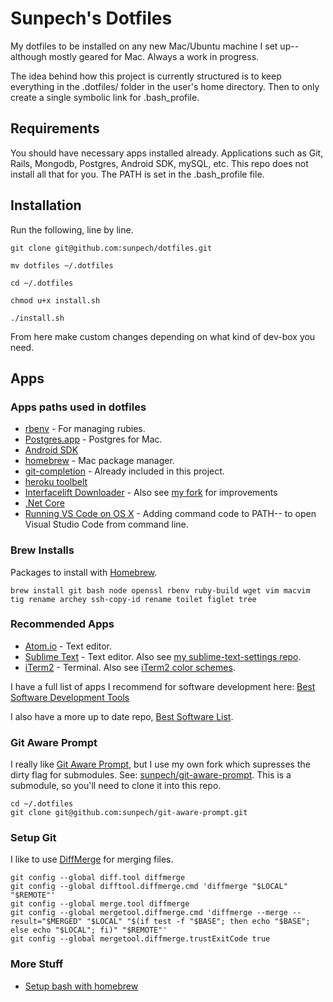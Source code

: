 # Sunpech's Dotfiles

My dotfiles to be installed on any new Mac/Ubuntu machine I set up-- although mostly geared for Mac. Always a work in progress.

The idea behind how this project is currently structured is to keep everything in the .dotfiles/ folder in the user's home directory. Then to only create a single symbolic link for .bash_profile.

## Requirements

You should have necessary apps installed already. Applications such as Git, Rails, Mongodb, Postgres, Android SDK, mySQL, etc. This repo does not install all that for you. The PATH is set in the .bash_profile file.

## Installation

Run the following, line by line.

```
git clone git@github.com:sunpech/dotfiles.git

mv dotfiles ~/.dotfiles

cd ~/.dotfiles

chmod u+x install.sh

./install.sh
```

From here make custom changes depending on what kind of dev-box you need.

## Apps

### Apps paths used in dotfiles

* [rbenv](https://github.com/sstephenson/rbenv) - For managing rubies.
* [Postgres.app](http://postgresapp.com/) - Postgres for Mac.
* [Android SDK](https://developer.android.com/sdk/index.html)
* [homebrew](http://brew.sh/) - Mac package manager.
* [git-completion](https://github.com/git/git/blob/master/contrib/completion/git-completion.bash) - Already included in this project.
* [heroku toolbelt](https://toolbelt.heroku.com/)
* [Interfacelift Downloader](https://github.com/stevenbenner/interfacelift-downloader) - Also see [my fork](https://github.com/sunpech/interfacelift-downloader) for improvements
* [.Net Core](https://www.microsoft.com/net/core#macos)
* [Running VS Code on OS X](https://code.visualstudio.com/docs/setup/osx) - Adding command code to PATH-- to open Visual Studio Code from command line.

### Brew Installs

Packages to install with [Homebrew](http://brew.sh/).

```
brew install git bash node openssl rbenv ruby-build wget vim macvim tig rename archey ssh-copy-id rename toilet figlet tree
```

### Recommended Apps

* [Atom.io](https://atom.io/) - Text editor.
* [Sublime Text](https://www.sublimetext.com/) - Text editor. Also see [my sublime-text-settings repo](https://github.com/sunpech/sublime-text-settings).
* [iTerm2](http://www.iterm2.com/) - Terminal. Also see [iTerm2 color schemes](http://iterm2colorschemes.com/).

I have a full list of apps I recommend for software development here: [Best Software Development Tools](http://sunpech.com/best/software-development-tools/)

I also have a more up to date repo, [Best Software List](https://github.com/sunpech/best_software_list).

### Git Aware Prompt

I really like [Git Aware Prompt](https://github.com/jimeh/git-aware-prompt), but I use my own fork which supresses the dirty flag for submodules. See: [sunpech/git-aware-prompt](https://github.com/sunpech/git-aware-prompt). This is a submodule, so you'll need to clone it into this repo.

```
cd ~/.dotfiles
git clone git@github.com:sunpech/git-aware-prompt.git
```

### Setup Git

I like to use [DiffMerge](https://sourcegear.com/diffmerge/) for merging files.

```
git config --global diff.tool diffmerge
git config --global difftool.diffmerge.cmd 'diffmerge "$LOCAL" "$REMOTE"'
git config --global merge.tool diffmerge
git config --global mergetool.diffmerge.cmd 'diffmerge --merge --result="$MERGED" "$LOCAL" "$(if test -f "$BASE"; then echo "$BASE"; else echo "$LOCAL"; fi)" "$REMOTE"'
git config --global mergetool.diffmerge.trustExitCode true
```

### More Stuff

* [Setup bash with homebrew](https://johndjameson.com/blog/updating-your-shell-with-homebrew/)

